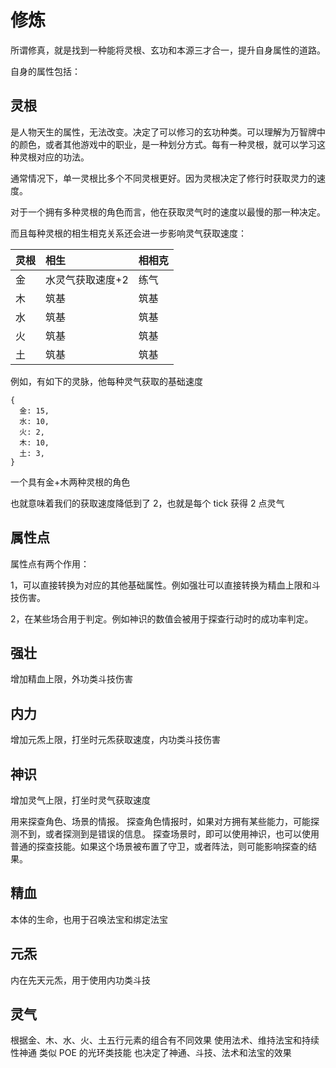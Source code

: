 # 修炼

所谓修真，就是找到一种能将灵根、玄功和本源三才合一，提升自身属性的道路。

自身的属性包括：

## 灵根

是人物天生的属性，无法改变。决定了可以修习的玄功种类。可以理解为万智牌中的颜色，或者其他游戏中的职业，是一种划分方式。每有一种灵根，就可以学习这种灵根对应的功法。

通常情况下，单一灵根比多个不同灵根更好。因为灵根决定了修行时获取灵力的速度。

对于一个拥有多种灵根的角色而言，他在获取灵气时的速度以最慢的那一种决定。

而且每种灵根的相生相克关系还会进一步影响灵气获取速度：

| 灵根 | 相生             | 相相克 |
| :--- | :--------------- | :----- |
| 金   | 水灵气获取速度+2 | 练气   |
| 木   | 筑基             | 筑基   |
| 水   | 筑基             | 筑基   |
| 火   | 筑基             | 筑基   |
| 土   | 筑基             | 筑基   |

例如，有如下的灵脉，他每种灵气获取的基础速度

```
{
  金: 15,
  水: 10,
  火: 2,
  木: 10,
  土: 3,
}
```

一个具有金+木两种灵根的角色

也就意味着我们的获取速度降低到了 2，也就是每个 tick 获得 2 点灵气

## 属性点

属性点有两个作用：

1，可以直接转换为对应的其他基础属性。例如强壮可以直接转换为精血上限和斗技伤害。

2，在某些场合用于判定。例如神识的数值会被用于探查行动时的成功率判定。

## 强壮

增加精血上限，外功类斗技伤害

## 内力

增加元炁上限，打坐时元炁获取速度，内功类斗技伤害

## 神识

增加灵气上限，打坐时灵气获取速度

用来探查角色、场景的情报。
探查角色情报时，如果对方拥有某些能力，可能探测不到，或者探测到是错误的信息。
探查场景时，即可以使用神识，也可以使用普通的探查技能。如果这个场景被布置了守卫，或者阵法，则可能影响探查的结果。

## 精血

本体的生命，也用于召唤法宝和绑定法宝

## 元炁

内在先天元炁，用于使用内功类斗技

## 灵气

根据金、木、水、火、土五行元素的组合有不同效果
使用法术、维持法宝和持续性神通
类似 POE 的光环类技能
也决定了神通、斗技、法术和法宝的效果

